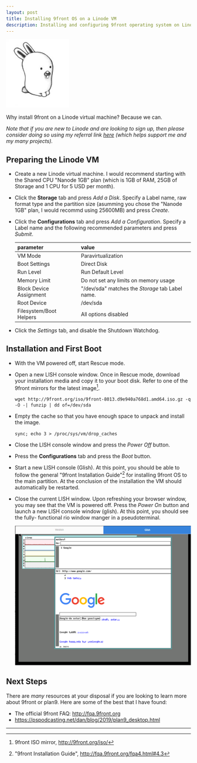 ```yaml
---
layout: post
title: Installing 9front OS on a Linode VM
description: Installing and configuring 9front operating system on Linode virtual machine.
---
```


![glenda](/assets/glenda_classic_medium.jpg)

Why install 9front on a Linode virtual machine? Because we can.

*Note that if you are new to Linode and are looking to sign up, then please 
consider doing so using my referral link
[here](https://www.linode.com/?r=0c625ecd8478eb827df57d2e2ffa095759d089ab) (which helps support me and my many projects).*

## Preparing the Linode VM

*   Create a new Linode virtual machine. I would recommend starting with the 
    Shared CPU "Nanode 1GB" plan (which is 1GB of RAM, 25GB of Storage and 1 CPU 
    for 5 USD per month).
*   Click the **Storage** tab and press *Add a Disk*. Specify a Label name,
    raw format type and the partition size (asumming you chose the "Nanode 1GB"
    plan, I would recommd using 25600MB) and press *Create*.
*   Click the **Configurations** tab and press *Add a Configuration*. Specify a
    Label name and the following recommended parameters and press *Submit*.

    |parameter              |value                                             |
    |-----------------------|--------------------------------------------------|
    |VM Mode                |Paravirtualization                                |
    |Boot Settings          |Direct Disk                                       |
    |Run Level              |Run Default Level                                 |
    |Memory Limit           |Do not set any limits on memory usage             |
    |Block Device Assignment|"/dev/sda" matches the *Storage* tab Label name.  |
    |Root Device            |/dev/sda                                          |
    |Filesystem/Boot Helpers|All options disabled                              |

*   Click the *Settings* tab, and disable the Shutdown Watchdog.

## Installation and First Boot

*   With the VM powered off, start Rescue mode.
*   Open a new LISH console window. Once in Rescue mode, download your
    installation media and copy it to your boot disk. Refer to one of the 9front 
    mirrors for the latest image[^2].

    ```shell
    wget http://9front.org/iso/9front-8013.d9e940a768d1.amd64.iso.gz -q -O -| funzip | dd of=/dev/sda
    ```
    
*   Empty the cache so that you have enough space to unpack and install the
    image.

    ```shell
    sync; echo 3 > /proc/sys/vm/drop_caches
    ```

*   Close the LISH console window and press the *Power Off* button.
*   Press the **Configurations** tab and press the *Boot* button.
*   Start a new LISH console (Glish). At this point, you should be able to 
    follow the general "9front Installation Guide"[^3] for installing 9front OS 
    to the main partition. At the conclusion of the installation the VM should 
    automatically be restarted.
*   Close the current LISH window. Upon refreshing your browser window, you may
    see that the VM is powered off. Press the *Power On* button and launch a new 
    LISH console window (glish). At this point, you should see the fully-
    functional rio window manger in a pseudoterminal.
    
    ![9front in a pseudo-tty](/assets/9front-mothra.png)

## Next Steps

There are *many* resources at your disposal if you are looking to learn more 
about 9front or plan9. Here are some of the best that I have found: 

*   The official 9front FAQ: http://fqa.9front.org
*   https://pspodcasting.net/dan/blog/2019/plan9_desktop.html

---

[^1]: https://www.linode.com/docs/guides/install-a-custom-distribution-on-a-linode
[^2]: 9front ISO mirror, http://9front.org/iso/
[^3]: "9front Installation Guide", http://fqa.9front.org/fqa4.html#4.3
